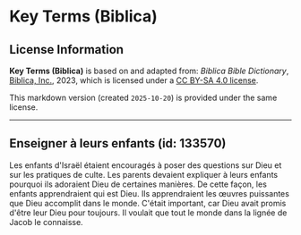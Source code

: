 # Key Terms (Biblica)

## License Information

**Key Terms (Biblica)** is based on and adapted from: _Biblica Bible Dictionary_, [Biblica, Inc.](https://www.biblica.com/), 2023, which is licensed under a [CC BY-SA 4.0 license](https://creativecommons.org/licenses/by-sa/4.0/legalcode.en).

This markdown version (created `2025-10-20`) is provided under the same license.



--------------------------------

## Enseigner à leurs enfants (id: 133570)

Les enfants d'Israël étaient encouragés à poser des questions sur Dieu et sur les pratiques de culte. Les parents devaient expliquer à leurs enfants pourquoi ils adoraient Dieu de certaines manières. De cette façon, les enfants apprendraient qui est Dieu. Ils apprendraient les œuvres puissantes que Dieu accomplit dans le monde. C'était important, car Dieu avait promis d'être leur Dieu pour toujours. Il voulait que tout le monde dans la lignée de Jacob le connaisse.


